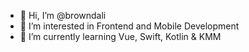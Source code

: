 - 👋 Hi, I’m @browndali
- 👀 I’m interested in Frontend and Mobile Development
- 🌱 I’m currently learning Vue, Swift, Kotlin & KMM

<!---
browndali/browndali is a ✨ special ✨ repository because its `README.md` (this file) appears on your GitHub profile.
You can click the Preview link to take a look at your changes.
--->
